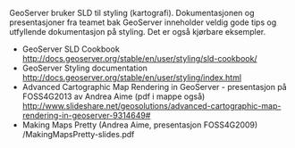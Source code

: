 GeoServer bruker SLD til styling (kartografi). Dokumentasjonen og presentasjoner fra teamet bak GeoServer inneholder veldig gode tips og utfyllende dokumentasjon på styling. Det er også kjørbare eksempler. 

* GeoServer SLD Cookbook http://docs.geoserver.org/stable/en/user/styling/sld-cookbook/
* GeoServer Styling documentation http://docs.geoserver.org/stable/en/user/styling/index.html
* Advanced Cartographic Map Rendering in GeoServer - presentasjon på FOSS4G2013 av Andrea Aime (pdf i mappe også) http://www.slideshare.net/geosolutions/advanced-cartographic-map-rendering-in-geoserver-9314649#
* Making Maps Pretty (Andrea Aime, presentasjon FOSS4G2009) /MakingMapsPretty-slides.pdf



